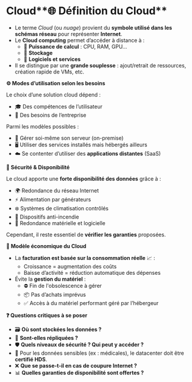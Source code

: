# Cloud**🌐 Définition du Cloud**

- Le terme *Cloud* (ou *nuage*) provient du **symbole utilisé dans les schémas réseau** pour représenter **Internet**.
- Le **Cloud computing** permet d’accéder à distance à :
  - 🧠 **Puissance de calcul** : CPU, RAM, GPU...
  - 💾 **Stockage**
  - 🧰 **Logiciels et services**
- Il se distingue par une **grande souplesse** : ajout/retrait de ressources, création rapide de VMs, etc.



**⚙️ Modes d’utilisation selon les besoins**

Le choix d’une solution cloud dépend :

- 🎓 Des compétences de l’utilisateur
- 🏢 Des besoins de l’entreprise

Parmi les modèles possibles :

- 🔧 Gérer soi-même son serveur (on-premise)
- 🖥️ Utiliser des services installés mais hébergés ailleurs
- ☁️ Se contenter d’utiliser des **applications distantes** (SaaS)



**🔐 Sécurité & Disponibilité**

Le cloud apporte une **forte disponibilité des données** grâce à :

- 🌍 Redondance du réseau Internet
- ⚡ Alimentation par générateurs
- ❄️ Systèmes de climatisation contrôlés
- 🚨 Dispositifs anti-incendie
- 🔁 Redondance matérielle et logicielle

Cependant, il reste essentiel de **vérifier les garanties** proposées.

**💸 Modèle économique du Cloud**

- La **facturation est basée sur la consommation réelle** 📈 :
  - Croissance = augmentation des coûts
  - Baisse d’activité = réduction automatique des dépenses
- Évite la **gestion du matériel** :
  - ⛔ Fin de l'obsolescence à gérer
  - 📦 Pas d’achats imprévus
  - ✅ Accès à du matériel performant géré par l’hébergeur

**❓ Questions critiques à se poser**

- 🗃️ **Où sont stockées les données ?**
- 🔁 **Sont-elles répliquées ?**
- 🛡️ **Quels niveaux de sécurité ? Qui peut y accéder ?**
- 🏥 Pour les données sensibles (ex : médicales), le datacenter doit être **certifié HDS**.
- ❌ **Que se passe-t-il en cas de coupure Internet ?**
- 📊 **Quelles garanties de disponibilité sont offertes ?**

